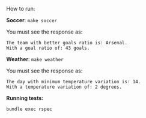 How to run:

**Soccer**: `make soccer`

You must see the response as:

```
The team with better goals ratio is: Arsenal.
With a goal ratio of: 43 goals.
```

**Weather**: `make weather`

You must see the response as:

```
The day with minimum temperature variation is: 14.
With a temperature variation of: 2 degrees.
```

**Running tests:**

```
bundle exec rspec
```
